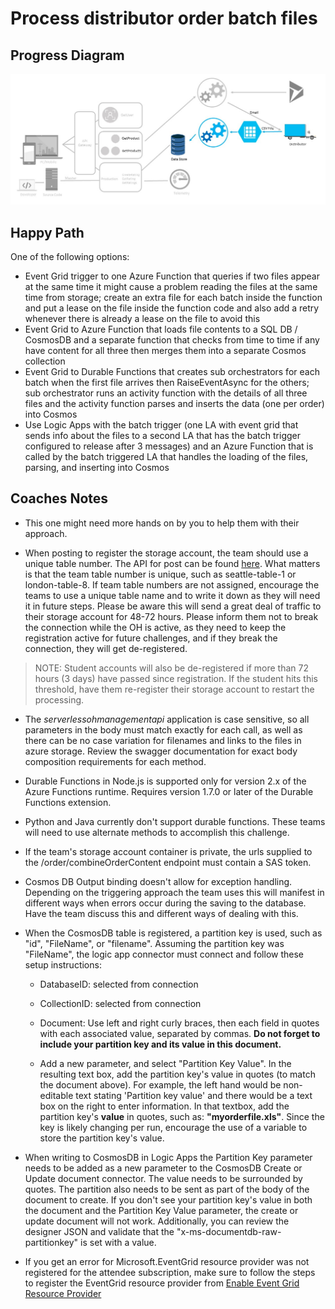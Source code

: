 # Process distributor order batch files

## Progress Diagram

![Process distributor order batch files progress diagram](images/order-batch-files-progress-diagram.jpg)

## Happy Path

One of the following options:

* Event Grid trigger to one Azure Function that queries if two files appear at the same time it might cause a problem reading the files at the same time from storage; create an extra file for each batch inside the function and put a lease on the file inside the function code and also add a retry whenever there is already a lease on the file to avoid this
* Event Grid to Azure Function that loads file contents to a SQL DB / CosmosDB and a separate function that checks from time to time if any have content for all three then merges them into a separate Cosmos collection
* Event Grid to Durable Functions that creates sub orchestrators for each batch when the first file arrives then RaiseEventAsync for the others; sub orchestrator runs an activity function with the details of all three files and the activity function parses and inserts the data (one per order) into Cosmos  
* Use Logic Apps with the batch trigger (one LA with event grid that sends info about the files to a second LA that has the batch trigger configured to release after 3 messages) and an Azure Function that is called by the batch triggered LA that handles the loading of the files, parsing, and inserting into Cosmos

## Coaches Notes

* This one might need more hands on by you to help them with their approach.

* When posting to register the storage account, the team should use a unique table number.  The API for post can be found [here](https://petstore.swagger.io/?url=https://serverlessohmanagementapi.azurewebsites.net/api/definition).  What matters is that the team table number is unique, such as seattle-table-1 or london-table-8.  If team table numbers are not assigned, encourage the teams to use a unique table name and to write it down as they will need it in future steps.  Please be aware this will send a great deal of traffic to their storage account for 48-72 hours.  Please inform them not to break the connection while the OH is active, as they need to keep the registration active for future challenges, and if they break the connection, they will get de-registered.

>NOTE: Student accounts will also be de-registered if more than 72 hours (3 days) have passed since registration.  If the student hits this threshold, have them re-register their storage account to restart the processing.

* The *serverlessohmanagementapi* application is case sensitive, so all parameters in the body must match exactly for each call, as well as there can be no case variation for filenames and links to the files in azure storage.  Review the swagger documentation for exact body composition requirements for each method.

* Durable Functions in Node.js is supported only for version 2.x of the Azure Functions runtime. Requires version 1.7.0 or later of the Durable Functions extension.

* Python and Java currently don't support durable functions. These teams will need to use alternate methods to accomplish this challenge.

* If the team's storage account container is private, the urls supplied to the /order/combineOrderContent endpoint must contain a SAS token.

* Cosmos DB Output binding doesn't allow for exception handling. Depending on the triggering approach the team uses this will manifest in different ways when errors occur during the saving to the database. Have the team discuss this and different ways of dealing with this.

* When the CosmosDB table is registered, a partition key is used, such as "id", "FileName", or "filename".  Assuming the partition key was "FileName", the logic app connector must connect and follow these setup instructions:  

    * DatabaseID: selected from connection  
    * CollectionID: selected from connection  
    * Document: Use left and right curly braces, then each field in quotes with each associated value, separated by commas.  **Do not forget to include your partition key and its value in this document.**  

    * Add a new parameter, and select "Partition Key Value".  In the resulting text box, add the partition key's value in quotes (to match the document above).  For example, the left hand would be non-editable text stating 'Partition key value' and there would be a text box on the right to enter information.  In that textbox, add the partition key's **value** in quotes, such as: **"myorderfile.xls"**.  Since the key is likely changing per run, encourage the use of a variable to store the partition key's value.  

* When writing to CosmosDB in Logic Apps the Partition Key parameter needs to be added as a new parameter to the CosmosDB Create or Update document connector. The value needs to be surrounded by quotes.  The partition also needs to be sent as part of the body of the document to create.  If you don't see your partition key's value in both the document and the Partition Key Value parameter, the create or update document will not work.   Additionally, you can review the designer JSON and validate that the "x-ms-documentdb-raw-partitionkey" is set with a value.  

* If you get an error for Microsoft.EventGrid resource provider was not registered for the attendee subscription, make sure to follow the steps to register the EventGrid resource provider from [Enable Event Grid Resource Provider](https://docs.microsoft.com/en-us/azure/event-grid/custom-event-quickstart-portal)  
